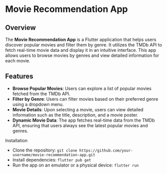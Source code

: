 # Movie Recommendation App

## Overview

The **Movie Recommendation App** is a Flutter application that helps users discover popular movies and filter them by genre. It utilizes the TMDb API to fetch real-time movie data and display it in an intuitive interface. This app allows users to browse movies by genres and view detailed information for each movie.

## Features

- **Browse Popular Movies**: Users can explore a list of popular movies fetched from the TMDb API.
- **Filter by Genre**: Users can filter movies based on their preferred genre using a dropdown menu.
- **Movie Details**: Upon selecting a movie, users can view detailed information such as the title, description, and a movie poster.
- **Dynamic Movie Data**: The app fetches real-time data from the TMDb API, ensuring that users always see the latest popular movies and genres.

Installation

- Clone the repository:
  `git clone https://github.com/your-username/movie-recommendation-app.git`
- Install dependencies:
  `flutter pub get`
- Run the app on an emulator or a physical device:
  `flutter run`

